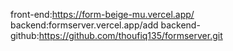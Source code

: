 front-end:https://form-beige-mu.vercel.app/
backend:formserver.vercel.app/add
backend-github:https://github.com/thoufiq135/formserver.git
